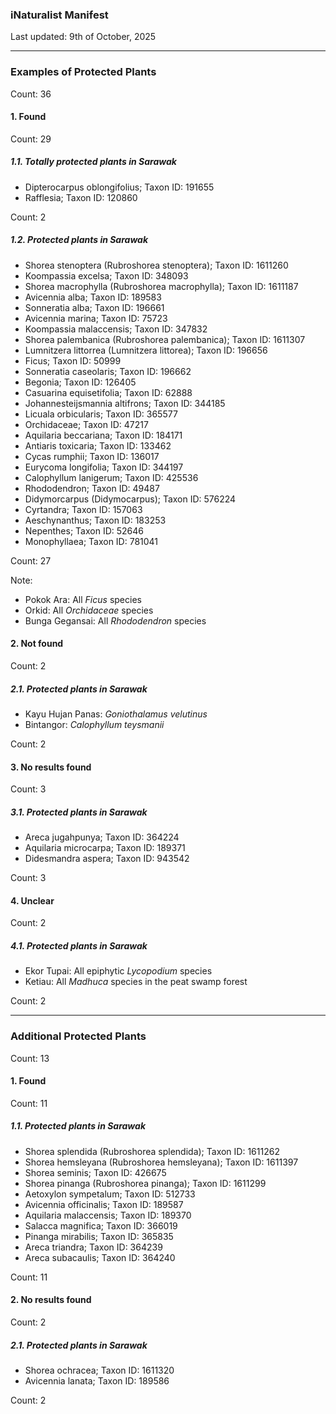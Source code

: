 ### iNaturalist Manifest

Last updated: 9th of October, 2025

---

### Examples of Protected Plants

Count: 36

#### 1. Found

Count: 29

##### 1.1. Totally protected plants in Sarawak

* Dipterocarpus oblongifolius; Taxon ID: 191655
* Rafflesia; Taxon ID: 120860

Count: 2

##### 1.2. Protected plants in Sarawak

* Shorea stenoptera (Rubroshorea stenoptera); Taxon ID: 1611260
* Koompassia excelsa; Taxon ID: 348093
* Shorea macrophylla (Rubroshorea macrophylla); Taxon ID: 1611187
* Avicennia alba; Taxon ID: 189583
* Sonneratia alba; Taxon ID: 196661
* Avicennia marina; Taxon ID: 75723
* Koompassia malaccensis; Taxon ID: 347832
* Shorea palembanica (Rubroshorea palembanica); Taxon ID: 1611307
* Lumnitzera littorrea (Lumnitzera littorea); Taxon ID: 196656
* Ficus; Taxon ID: 50999
* Sonneratia caseolaris; Taxon ID: 196662
* Begonia; Taxon ID: 126405
* Casuarina equisetifolia; Taxon ID: 62888
* Johannesteijsmannia altifrons; Taxon ID: 344185
* Licuala orbicularis; Taxon ID: 365577
* Orchidaceae; Taxon ID: 47217
* Aquilaria beccariana; Taxon ID: 184171
* Antiaris toxicaria; Taxon ID: 133462
* Cycas rumphii; Taxon ID: 136017
* Eurycoma longifolia; Taxon ID: 344197
* Calophyllum lanigerum; Taxon ID: 425536
* Rhododendron; Taxon ID: 49487
* Didymorcarpus (Didymocarpus); Taxon ID: 576224
* Cyrtandra; Taxon ID: 157063
* Aeschynanthus; Taxon ID: 183253
* Nepenthes; Taxon ID: 52646
* Monophyllaea; Taxon ID: 781041

Count: 27

Note:
* Pokok Ara: All _Ficus_ species
* Orkid: All _Orchidaceae_ species
* Bunga Gegansai: All _Rhododendron_ species

#### 2. Not found

Count: 2

##### 2.1. Protected plants in Sarawak

* Kayu Hujan Panas: _Goniothalamus velutinus_
* Bintangor: _Calophyllum teysmanii_

Count: 2

#### 3. No results found

Count: 3

##### 3.1. Protected plants in Sarawak

* Areca jugahpunya; Taxon ID: 364224
* Aquilaria microcarpa; Taxon ID: 189371
* Didesmandra aspera; Taxon ID: 943542

Count: 3

#### 4. Unclear

Count: 2

##### 4.1. Protected plants in Sarawak

* Ekor Tupai: All epiphytic _Lycopodium_ species
* Ketiau: All _Madhuca_ species in the peat swamp forest

Count: 2

---

### Additional Protected Plants

Count: 13

#### 1. Found

Count: 11

##### 1.1. Protected plants in Sarawak

* Shorea splendida (Rubroshorea splendida); Taxon ID: 1611262
* Shorea hemsleyana (Rubroshorea hemsleyana); Taxon ID: 1611397
* Shorea seminis; Taxon ID: 426675
* Shorea pinanga (Rubroshorea pinanga); Taxon ID: 1611299
* Aetoxylon sympetalum; Taxon ID: 512733
* Avicennia officinalis; Taxon ID: 189587
* Aquilaria malaccensis; Taxon ID: 189370
* Salacca magnifica; Taxon ID: 366019
* Pinanga mirabilis; Taxon ID: 365835
* Areca triandra; Taxon ID: 364239
* Areca subacaulis; Taxon ID: 364240

Count: 11

#### 2. No results found

Count: 2

##### 2.1. Protected plants in Sarawak

* Shorea ochracea; Taxon ID: 1611320
* Avicennia lanata; Taxon ID: 189586

Count: 2


